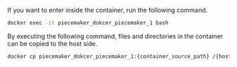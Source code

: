 If you want to enter inside the container, run the following command.
```bash
docker exec -it piecemaker_dokcer_piecemaker_1 bash
```

By executing the following command, files and directories in the container can be copied to the host side.
```bash
docker cp piecemaker_dokcer_piecemaker_1:{container_source_path} /{host_target_path}
```
